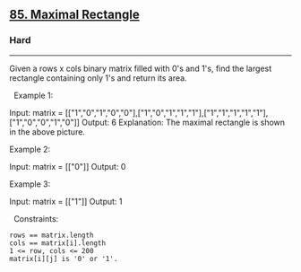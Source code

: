 <h2><a href="https://leetcode.com/problems/maximal-rectangle/">85. Maximal Rectangle</a></h2><h3>Hard</h3><hr>Given a rows x cols binary matrix filled with 0's and 1's, find the largest rectangle containing only 1's and return its area.

 
Example 1:

Input: matrix = [["1","0","1","0","0"],["1","0","1","1","1"],["1","1","1","1","1"],["1","0","0","1","0"]]
Output: 6
Explanation: The maximal rectangle is shown in the above picture.


Example 2:

Input: matrix = [["0"]]
Output: 0


Example 3:

Input: matrix = [["1"]]
Output: 1


 
Constraints:


	rows == matrix.length
	cols == matrix[i].length
	1 <= row, cols <= 200
	matrix[i][j] is '0' or '1'.

